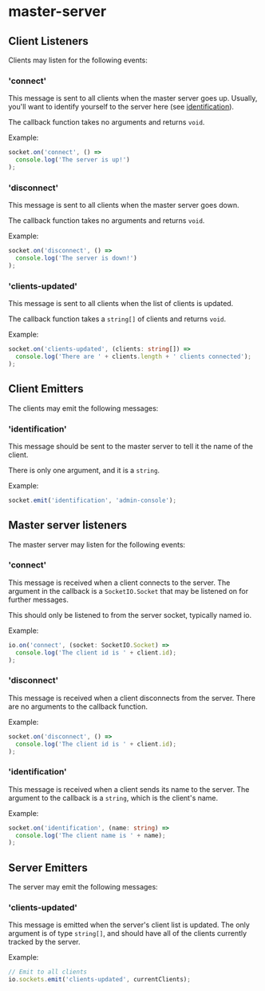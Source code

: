 # master-server

## Client Listeners

Clients may listen for the following events: 

### 'connect'

This message is sent to all clients when the master server goes up. Usually, you'll want
to identify yourself to the server here (see [identification](#identification)).

The callback function takes no arguments and returns `void`.

Example:

```typescript
socket.on('connect', () =>
  console.log('The server is up!')
);
```

### 'disconnect'

This message is sent to all clients when the master server goes down.

The callback function takes no arguments and returns `void`.

Example:

```typescript
socket.on('disconnect', () =>
  console.log('The server is down!')
);
```

### 'clients-updated'

This message is sent to all clients when the list of clients is updated.

The callback function takes a `string[]` of clients and returns `void`.

Example:

```typescript
socket.on('clients-updated', (clients: string[]) =>
  console.log('There are ' + clients.length + ' clients connected');
);
```

## Client Emitters

The clients may emit the following messages:

### 'identification'

This message should be sent to the master server to tell it the name of
the client.

There is only one argument, and it is a `string`.

Example:

```typescript
socket.emit('identification', 'admin-console');
```

## Master server listeners

The master server may listen for the following events:

### 'connect'

This message is received when a client connects to the server. The argument in the callback is a `SocketIO.Socket` that may be
listened on for further messages.

This should only be listened to from the server socket, typically named io.

Example:

```typescript
io.on('connect', (socket: SocketIO.Socket) =>
  console.log('The client id is ' + client.id);
);
```

### 'disconnect'

This message is received when a client disconnects from the server. There are no arguments to the callback function.

Example:

```typescript
socket.on('disconnect', () =>
  console.log('The client id is ' + client.id);
);
```

### 'identification'

This message is received when a client sends its name to the server. The argument to the callback is a `string`, which
is the client's name.

Example:

```typescript
socket.on('identification', (name: string) =>
  console.log('The client name is ' + name);
);
```

## Server Emitters

The server may emit the following messages:

### 'clients-updated'

This message is emitted when the server's client list is updated. The only argument is of type `string[]`, and
should have all of the clients currently tracked by the server.

Example:

```typescript
// Emit to all clients
io.sockets.emit('clients-updated', currentClients);
```
